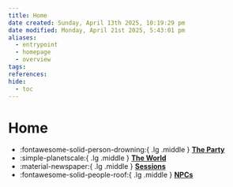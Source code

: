 ```yaml
---
title: Home
date created: Sunday, April 13th 2025, 10:19:29 pm
date modified: Monday, April 21st 2025, 5:43:01 pm
aliases:
  - entrypoint
  - homepage
  - overview
tags: 
references: 
hide:
  - toc
---
```


# Home

<div class="grid cards" markdown>

- :fontawesome-solid-person-drowning:{ .lg .middle } **[The Party](the-party/index.md)**
- :simple-planetscale:{ .lg .middle } **[The World](world/index.md)**
- :material-newspaper:{ .lg .middle } **[Sessions](blog/index.md)**
- :fontawesome-solid-people-roof:{ .lg .middle } **[NPCs](npcs/index.md)**

</div>
